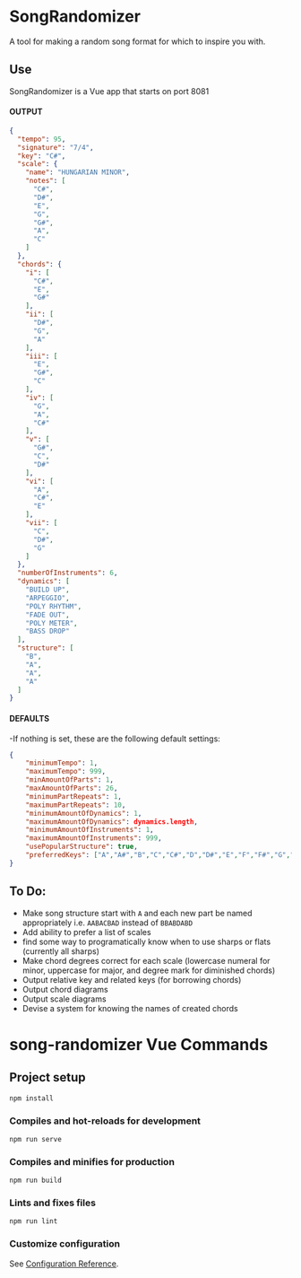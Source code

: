 # SongRandomizer
A tool for making a random song format for which to inspire you with.
## Use
SongRandomizer is a Vue app that starts on port 8081

#### OUTPUT
```json
{
  "tempo": 95,
  "signature": "7/4",
  "key": "C#",
  "scale": {
    "name": "HUNGARIAN MINOR",
    "notes": [
      "C#",
      "D#",
      "E",
      "G",
      "G#",
      "A",
      "C"
    ]
  },
  "chords": {
    "i": [
      "C#",
      "E",
      "G#"
    ],
    "ii": [
      "D#",
      "G",
      "A"
    ],
    "iii": [
      "E",
      "G#",
      "C"
    ],
    "iv": [
      "G",
      "A",
      "C#"
    ],
    "v": [
      "G#",
      "C",
      "D#"
    ],
    "vi": [
      "A",
      "C#",
      "E"
    ],
    "vii": [
      "C",
      "D#",
      "G"
    ]
  },
  "numberOfInstruments": 6,
  "dynamics": [
    "BUILD UP",
    "ARPEGGIO",
    "POLY RHYTHM",
    "FADE OUT",
    "POLY METER",
    "BASS DROP"
  ],
  "structure": [
    "B",
    "A",
    "A",
    "A"
  ]
}
```

#### DEFAULTS
-If nothing is set, these are the following default settings:
```json
{
    "minimumTempo": 1,
    "maximumTempo": 999,
    "minAmountOfParts": 1,
    "maxAmountOfParts": 26,
    "minimumPartRepeats": 1,
    "maximumPartRepeats": 10,
    "minimumAmountOfDynamics": 1,
    "maximumAmountOfDynamics": dynamics.length,
    "minimumAmountOfInstruments": 1,
    "maximumAmountOfInstruments": 999,
    "usePopularStructure": true,
    "preferredKeys": ["A","A#","B","C","C#","D","D#","E","F","F#","G","G#"]
}
```
## To Do:
- Make song structure start with `A` and each new part be named appropriately i.e. `AABACBAD` instead of `BBABDABD`
- Add ability to prefer a list of scales
- find some way to programatically know when to use sharps or flats (currently all sharps)
- Make chord degrees correct for each scale (lowercase numeral for minor, uppercase for major, and degree mark for diminished chords)
- Output relative key and related keys (for borrowing chords)
- Output chord diagrams
- Output scale diagrams
- Devise a system for knowing the names of created chords

# song-randomizer Vue Commands

## Project setup
```
npm install
```

### Compiles and hot-reloads for development
```
npm run serve
```

### Compiles and minifies for production
```
npm run build
```

### Lints and fixes files
```
npm run lint
```

### Customize configuration
See [Configuration Reference](https://cli.vuejs.org/config/).
